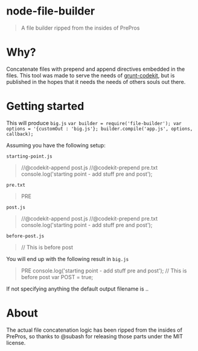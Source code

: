 node-file-builder
=================
> A file builder ripped from the insides of PrePros

# Why?
Concatenate files with prepend and append directives embedded in the files.
This tool was made to serve the needs of
[grunt-codekit](https://github.com/fatso83/grunt-codekit), but is published in
the hopes that it needs the needs of others souls out there.

# Getting started

This will produce `big.js`
`
var builder = require('file-builder');
var options = '{customOut : 'big.js'};
builder.compile('app.js', options, callback);
`

Assuming you have the following setup:

`starting-point.js`
>//@codekit-append post.js
>//@codekit-prepend pre.txt
>console.log('starting point - add stuff pre and post');

`pre.txt`
>PRE

`post.js`
> //@codekit-append post.js
> //@codekit-prepend pre.txt
> console.log('starting point - add stuff pre and post');

`before-post.js`
>// This is before post

You will end up with the following result in `big.js`
> PRE
> console.log('starting point - add stuff pre and post');
> // This is before post
> var POST = true;

If not specifying anything the default output filename is ..

# About
The actual file concatenation logic has been ripped from the insides
of PrePros, so thanks to  @subash for releasing those parts under the MIT
license.
